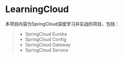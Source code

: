 # LearningCloud

本项目内容为SpringCloud深度学习并实战的项目，包括：

> * SpringCloud Eureka
> * SpringCloud Config
> * SpringCloud Gateway
> * SpringCloud Service